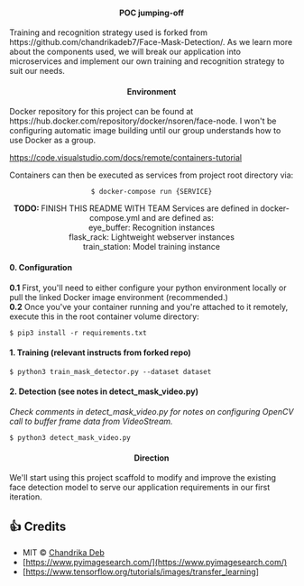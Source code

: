 <div align= "center">
  <h4>POC jumping-off</h4>
  <div align="left">
  <p>Training and recognition strategy used is forked from https://github.com/chandrikadeb7/Face-Mask-Detection/.
  As we learn more about the components used, we will break our application into microservices and implement our own 
  training and recognition strategy to suit our needs.
  </p>
  </div>
</div>
<div align= "center">
  <h4>Environment</h4>
   <div align="left">
  <p> Docker repository for this project can be found at https://hub.docker.com/repository/docker/nsoren/face-node. I won't be configuring automatic image building until our group understands how to use Docker as a group.</p>
     
   https://code.visualstudio.com/docs/remote/containers-tutorial
  
  <p>Containers can then be executed as services from project root directory via:
  </div>

  ```
  $ docker-compose run {SERVICE}
  ```

 <b>TODO: </b>FINISH THIS README WITH TEAM
  Services are defined in docker-compose.yml and are defined as:</br>
  eye_buffer: Recognition instances </br>
  flask_rack: Lightweight webserver instances </br>
  train_station: Model training instance
   </p>
</div>
<div align= "center">
  <div align="left">
  <h4>0. Configuration</h4>
  <p> 
  <b>0.1</b>
  First, you'll need to either configure your python environment locally or pull the linked Docker image environment (recommended.)<br/>
  <b>0.2</b> 
  Once you've your container running and you're attached to it remotely, execute this in the root container volume directory:
  
  ```
  $ pip3 install -r requirements.txt 
  ```
  </div>
  <div align="left">
  
  <h4>1. Training (relevant instructs from forked repo)</h4>

  ```
  $ python3 train_mask_detector.py --dataset dataset
  ```
  <h4> 2. Detection (see notes in detect_mask_video.py)</h4>
  <i>Check comments in detect_mask_video.py for notes on configuring OpenCV call to buffer frame data from VideoStream.</i> 

  ```
  $ python3 detect_mask_video.py 
  ```
  </div>
  </p>
  <h4>Direction</h4>
  <div align="left">
  <p>
    We'll start using this project scaffold to modify and improve the existing face detection model to serve our application requirements in our first iteration.
  </p>
  </div>
</div>

## :+1: Credits
* MIT © [Chandrika Deb](https://github.com/chandrikadeb7/Face-Mask-Detection/blob/master/LICENSE)
* [https://www.pyimagesearch.com/](https://www.pyimagesearch.com/)
* [https://www.tensorflow.org/tutorials/images/transfer_learning]
